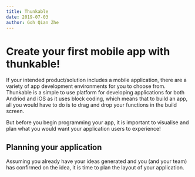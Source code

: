 ```yaml
---
title: Thunkable
date: 2019-07-03
author: Goh Qian Zhe
---
```


# Create your first mobile app with thunkable!

If your intended product/solution includes a mobile application, there are a variety of app development environments for you to choose from. Thunkable is a simple to use platform for developing applications for both Andriod and iOS as it uses block coding, which means that to build an app, all you would have to do is to drag and drop your functions in the build screen.

But before you begin programming your app, it is important to visualise and plan what you would want your application users to experience!

## Planning your application

Assuming you already have your ideas generated and you (and your team) has confirmed on the idea, it is time to plan the layout of your application. 
